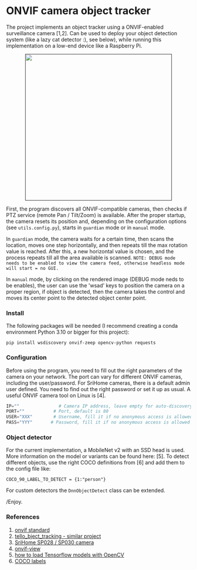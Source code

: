 # ONVIF camera object tracker

The project implements an object tracker using a ONVIF-enabled surveillance camera [1,2]. Can be used to deploy your object detection system (like a lazy cat detector :), see below), while running this implementation on a low-end device like a Raspberry Pi.

<p align="center">
  <a name="video" href=""><img src="assets/vid.gif" alt="" width="400"></a>
</p>

First, the program discovers all ONVIF-compatible cameras, then checks if PTZ service (remote Pan / Tilt/Zoom) is available.
After the proper startup, the camera resets its position and, depending on the configuration options (see ```utils.config.py```), starts in ```guardian``` mode or in ```manual``` mode.

In ```guardian``` mode, the camera waits for a certain time, then scans the location, moves one step horizontally, and then repeats till the max rotation value is reached. After this, a new horizontal value is chosen, and the process repeats till all the area available is scanned.
```NOTE: DEBUG mode needs to be enabled to view the camera feed, otherwise headless mode will start = no GUI.```

In ```manual``` mode, by clicking on the rendered image (DEBUG mode neds to be enables), the user can use the 'wsad' keys to position the camera on a proper region, if object is detected, then the camera takes the control and moves its center point to the detected object center point.

### Install

The following packages will be needed (I recommend creating a conda environment Python 3.10 or bigger for this project):

```code
pip install wsdiscovery onvif-zeep opencv-python requests

```


### Configuration

Before using the program, you need to fill out the right parameters of the camera on your network. The port can vary for different ONVIF cameras, including the user/password. For SriHome cameras, there is a default admin user defined. You need to find out the right password or set it up as usual. A useful ONVIF camera tool on Linux is [4].

```python
IP=""               # Camera IP address, leave empty for auto-discovery
PORT=""           # Port, default is 80
USER="XXX"        # Username, fill it if no anonymous access is allowed
PASS="YYY"       # Password, fill it if no anonymous access is allowed

```

### Object detector

For the current implementation, a MobileNet v2 with an SSD head is used. More information on the model or variants can be found here: [5]. To detect different objects, use the right COCO definitions from [6] and add them to the config file like:
```code
COCO_90_LABEL_TO_DETECT = {1:"person"}
```
For custom detectors the ```DnnObjectDetect``` class can be extended.

/Enjoy.


### References
1. [onvif standard](https://www.onvif.org/)
2. [tello_bject_tracking - similar project](https://github.com/fvilmos/tello_object_tracking)
3. [SriHome SP028 / SP030 camera](https://www.sricam.com/product.html#11ee6f34446c4743bdf59eef23a517dd)
4. [onvif-view](https://github.com/mDNSService/onvif-viewer)
5. [how to load Tensorflow models with OpenCV](https://jeanvitor.com/tensorflow-object-detecion-opencv/)
6. [COCO labels](https://gist.github.com/aallan/fbdf008cffd1e08a619ad11a02b74fa8)



